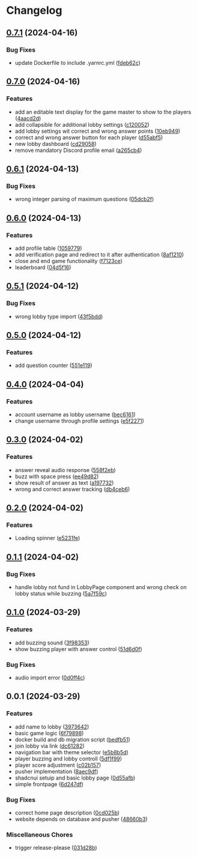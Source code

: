 # Changelog

## [0.7.1](https://github.com/TK221/quizit/compare/v0.7.0...v0.7.1) (2024-04-16)


### Bug Fixes

* update Dockerfile to include .yarnrc.yml ([fdeb62c](https://github.com/TK221/quizit/commit/fdeb62c22c89094bb46aa6dbf2dfb32fa99da784))

## [0.7.0](https://github.com/TK221/quizit/compare/v0.6.1...v0.7.0) (2024-04-16)


### Features

* add an editable text display for the game master to show to the players ([4aacd2d](https://github.com/TK221/quizit/commit/4aacd2d4c5892686f2ecc94be00b6214decd5ee2))
* add collapsible for additional lobby settings ([c120052](https://github.com/TK221/quizit/commit/c120052d8699b20666f22ed855192c5b08dc7688))
* add lobby settings wit correct and wrong answer points ([10eb949](https://github.com/TK221/quizit/commit/10eb949f9d13c9e96d9abf187bc89101e611bfa3))
* correct and wrong answer button for each player ([d55abf5](https://github.com/TK221/quizit/commit/d55abf56dc3af1ac9c2ec7eef48de986ee728a32))
* new lobby dashboard ([cd29058](https://github.com/TK221/quizit/commit/cd29058637dbea58063fdb5d62f0b6e69f724d5e))
* remove mandatory Discord profile email ([a265cb4](https://github.com/TK221/quizit/commit/a265cb4ee68585b029c7195b2b89d55ebd3998d3))

## [0.6.1](https://github.com/TK221/quizit/compare/v0.6.0...v0.6.1) (2024-04-13)


### Bug Fixes

* wrong integer parsing of maximum questions ([05dcb2f](https://github.com/TK221/quizit/commit/05dcb2fedf01112fb96f74ee34018d55870760bc))

## [0.6.0](https://github.com/TK221/quizit/compare/v0.5.1...v0.6.0) (2024-04-13)


### Features

* add profile table ([1059779](https://github.com/TK221/quizit/commit/10597794cba763af99cb83088b8edf00f9ecb222))
* add verification page and redirect to it after authentication ([8af1210](https://github.com/TK221/quizit/commit/8af12105633e08dd8bb576dc04c8e583b0d01921))
* close and end game functionality ([f7123ce](https://github.com/TK221/quizit/commit/f7123ce6c297dd56fb2a72bc3ed0e4ebb35875be))
* leaderboard ([04d5f16](https://github.com/TK221/quizit/commit/04d5f1631f62331307f24e733b25c0e13a665b99))

## [0.5.1](https://github.com/TK221/quizit/compare/v0.5.0...v0.5.1) (2024-04-12)


### Bug Fixes

* wrong lobby type import ([43f5bdd](https://github.com/TK221/quizit/commit/43f5bdd626e0a40d5fa288df4b06acb9eed50166))

## [0.5.0](https://github.com/TK221/quizit/compare/v0.4.0...v0.5.0) (2024-04-12)


### Features

* add question counter ([551e119](https://github.com/TK221/quizit/commit/551e119dc3256ee427a7dbd40e62ae18e2790f58))

## [0.4.0](https://github.com/TK221/quizit/compare/v0.3.0...v0.4.0) (2024-04-04)


### Features

* account username as lobby username ([bec6161](https://github.com/TK221/quizit/commit/bec6161d01f66eba4b9607956ff59cccfc39c115))
* change username through profile settings ([e5f2271](https://github.com/TK221/quizit/commit/e5f22719ae04a8d08f26e16664cfb7aa7d365a19))

## [0.3.0](https://github.com/TK221/quizit/compare/v0.2.0...v0.3.0) (2024-04-02)


### Features

* answer reveal audio response ([558f2eb](https://github.com/TK221/quizit/commit/558f2eb7822080439fa4ca75415f84c87c4ac76e))
* buzz with space press ([ee49d82](https://github.com/TK221/quizit/commit/ee49d82b54dc1a7199ae2bac3f8e282589ae1aff))
* show result of answer as text ([a197732](https://github.com/TK221/quizit/commit/a197732db09009481dd629c30500fd8572dd8995))
* wrong and correct answer tracking ([db4ceb6](https://github.com/TK221/quizit/commit/db4ceb6513b77e91060542f0577c50a3a455a94a))

## [0.2.0](https://github.com/TK221/quizit/compare/v0.1.1...v0.2.0) (2024-04-02)


### Features

* Loading spinner ([e5231fe](https://github.com/TK221/quizit/commit/e5231fe8335d836f693d1298bc9fbabce0c2177f))

## [0.1.1](https://github.com/TK221/quizit/compare/v0.1.0...v0.1.1) (2024-04-02)


### Bug Fixes

* handle lobby not fund in LobbyPage component and wrong check on lobby status while buzzing ([5a7f59c](https://github.com/TK221/quizit/commit/5a7f59c210c152d54750eaa3a548829774a99060))

## [0.1.0](https://github.com/TK221/quizit/compare/v0.0.1...v0.1.0) (2024-03-29)


### Features

* add buzzing sound ([3f98353](https://github.com/TK221/quizit/commit/3f98353965e9cb8a4c26e619f7e3ee0694009184))
* show buzzing player with answer control ([51d6d0f](https://github.com/TK221/quizit/commit/51d6d0fa3fe744aef90e2e313c97912394419183))


### Bug Fixes

* audio import error ([0d0ff4c](https://github.com/TK221/quizit/commit/0d0ff4c9dae5449c1847cedbe12c5957dae9057d))

## 0.0.1 (2024-03-29)


### Features

* add name to lobby ([3973642](https://github.com/TK221/quizit/commit/3973642cfbdc97b8e2a4aa58dc4b18043f2a3428))
* basic game logic ([6f79898](https://github.com/TK221/quizit/commit/6f79898b4f234e70b48c3dc0319a23e9e04b545c))
* docker build and db migration script ([bedfb51](https://github.com/TK221/quizit/commit/bedfb51973995bf2dbeba201540d18fdc9e1bd17))
* join lobby via link ([dc61282](https://github.com/TK221/quizit/commit/dc612824e41e929d4c03ad0a3af996f1f213790a))
* navigation bar with theme selector ([e5b8b5d](https://github.com/TK221/quizit/commit/e5b8b5dcbc1ea23179074c282eb2f1793fc2c3f3))
* player buzzing and lobby controll ([5df1f99](https://github.com/TK221/quizit/commit/5df1f99479ec93d6841aa9ed75981b1b48ed9ffa))
* player score adjustment ([c02b157](https://github.com/TK221/quizit/commit/c02b157018bc76da7d0da591c093c0b307151713))
* pusher implementation ([8aec9df](https://github.com/TK221/quizit/commit/8aec9dfb67491ce9b00a4ad756a6c23a4431f3e5))
* shadcnui setuip and basic lobby page ([0d55afb](https://github.com/TK221/quizit/commit/0d55afba78e6aa3059a53554f1525cc491b543ff))
* simple frontpage ([6d247df](https://github.com/TK221/quizit/commit/6d247df6c320ab62915858fc2f70760d1edc056c))


### Bug Fixes

* correct home page description ([0cd025b](https://github.com/TK221/quizit/commit/0cd025bf1a5773e431c37565cc9c4052c8167c3d))
* website depends on database and pusher ([48660b3](https://github.com/TK221/quizit/commit/48660b36bc37639dc91af81944dbc482e34ab394))


### Miscellaneous Chores

* trigger release-please ([031d28b](https://github.com/TK221/quizit/commit/031d28bf5f02ed5a4e6fe45e6ee9550ab85808d2))
